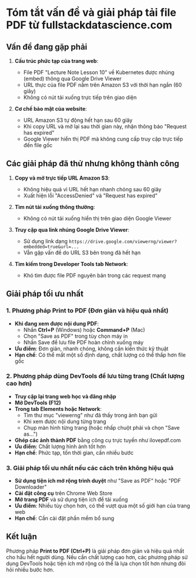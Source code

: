 # Tóm tắt vấn đề và giải pháp tải file PDF từ fullstackdatascience.com

## Vấn đề đang gặp phải

1. **Cấu trúc phức tạp của trang web**:
   - File PDF "Lecture Note Lesson 10" về Kubernetes được nhúng (embed) thông qua Google Drive Viewer
   - URL thực của file PDF nằm trên Amazon S3 với thời hạn ngắn (60 giây)
   - Không có nút tải xuống trực tiếp trên giao diện

2. **Cơ chế bảo mật của website**:
   - URL Amazon S3 tự động hết hạn sau 60 giây
   - Khi copy URL và mở lại sau thời gian này, nhận thông báo "Request has expired"
   - Google Viewer hiển thị PDF mà không cung cấp truy cập trực tiếp đến file gốc

## Các giải pháp đã thử nhưng không thành công

1. **Copy và mở trực tiếp URL Amazon S3**:
   - Không hiệu quả vì URL hết hạn nhanh chóng sau 60 giây
   - Xuất hiện lỗi "AccessDenied" và "Request has expired"

2. **Tìm nút tải xuống thông thường**:
   - Không có nút tải xuống hiển thị trên giao diện Google Viewer

3. **Truy cập qua link nhúng Google Drive Viewer**:
   - Sử dụng link dạng `https://drive.google.com/viewerng/viewer?embedded=true&url=...`
   - Vẫn gặp vấn đề do URL S3 bên trong đã hết hạn

4. **Tìm kiếm trong Developer Tools tab Network**:
   - Khó tìm được file PDF nguyên bản trong các request mạng

## Giải pháp tối ưu nhất

### 1. Phương pháp Print to PDF (Đơn giản và hiệu quả nhất)
- **Khi đang xem được nội dung PDF**:
  - Nhấn **Ctrl+P** (Windows) hoặc **Command+P** (Mac)
  - Chọn "Save as PDF" trong tùy chọn máy in
  - Nhấn Save để lưu file PDF hoàn chỉnh xuống máy
- **Ưu điểm**: Đơn giản, nhanh chóng, không cần kiến thức kỹ thuật
- **Hạn chế**: Có thể mất một số định dạng, chất lượng có thể thấp hơn file gốc

### 2. Phương pháp dùng DevTools để lưu từng trang (Chất lượng cao hơn)
- **Truy cập lại trang web học và đăng nhập**
- **Mở DevTools (F12)**
- **Trong tab Elements hoặc Network**:
  - Tìm thư mục "viewerng" như đã thấy trong ảnh bạn gửi
  - Khi xem được nội dung từng trang
  - Chụp màn hình từng trang (hoặc nhấp chuột phải và chọn "Save as...")
- **Ghép các ảnh thành PDF** bằng công cụ trực tuyến như ilovepdf.com
- **Ưu điểm**: Chất lượng hình ảnh tốt hơn
- **Hạn chế**: Phức tạp, tốn thời gian, cần nhiều bước

### 3. Giải pháp tối ưu nhất nếu các cách trên không hiệu quả
- **Sử dụng tiện ích mở rộng trình duyệt** như "Save as PDF" hoặc "PDF Downloader"
- **Cài đặt công cụ** trên Chrome Web Store
- **Mở trang PDF** và sử dụng tiện ích để tải xuống
- **Ưu điểm**: Nhiều tùy chọn hơn, có thể vượt qua một số giới hạn của trang web
- **Hạn chế**: Cần cài đặt phần mềm bổ sung

## Kết luận
Phương pháp **Print to PDF (Ctrl+P)** là giải pháp đơn giản và hiệu quả nhất cho hầu hết người dùng. Nếu cần chất lượng cao hơn, các phương pháp sử dụng DevTools hoặc tiện ích mở rộng có thể là lựa chọn tốt hơn nhưng đòi hỏi nhiều bước hơn.
